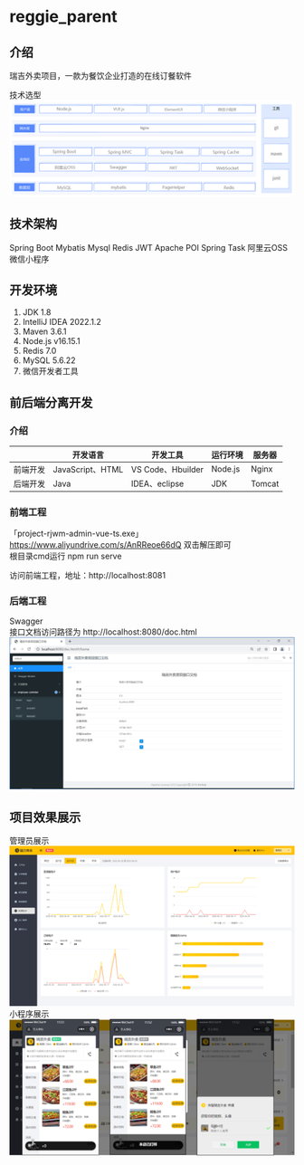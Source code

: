 # reggie_parent

## 介绍

瑞吉外卖项目，一款为餐饮企业打造的在线订餐软件  

技术选型
![img.png](img/1.png)

## 技术架构

Spring Boot
Mybatis
Mysql
Redis
JWT
Apache POI
Spring Task
阿里云OSS
微信小程序

## 开发环境

1. JDK 1.8
2. IntelliJ IDEA 2022.1.2
3. Maven 3.6.1
4. Node.js v16.15.1
5. Redis 7.0
6. MySQL 5.6.22
7. 微信开发者工具

## 前后端分离开发

### 介绍

|          | **开发语言**     | **开发工具**      | **运行环境** | **服务器** |
| -------- | ---------------- | ----------------- | ------------ | ---------- |
| 前端开发 | JavaScript、HTML | VS Code、Hbuilder | Node.js      | Nginx      |
| 后端开发 | Java             | IDEA、eclipse     | JDK          | Tomcat     |

### 前端工程

「project-rjwm-admin-vue-ts.exe」
https://www.aliyundrive.com/s/AnRReoe66dQ
双击解压即可  
根目录cmd运行 npm run serve

访问前端工程，地址：http://localhost:8081

### 后端工程

Swagger  
接口文档访问路径为 http://localhost:8080/doc.html
![img.png](img/Swagger.png)

## **项目效果展示**

管理员展示
![img.png](img/reggie.png)
小程序展示
![img.png](img/小程序.png)

